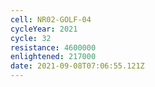 ```yaml
---
cell: NR02-GOLF-04
cycleYear: 2021
cycle: 32
resistance: 4600000
enlightened: 217000
date: 2021-09-08T07:06:55.121Z
---
```

